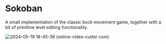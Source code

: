 # Sokoban

A small implementation of the classic bock movement game, together with a bit of primitive level editing functionality. 

![2024-05-19 18-45-36 (online-video-cutter com)](https://github.com/Plungerdz/Sokoban/assets/19747085/fca12924-dff5-445a-bcb5-00439f130408)

